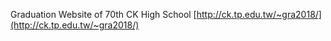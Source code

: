 Graduation Website of 70th CK High School
[http://ck.tp.edu.tw/~gra2018/](http://ck.tp.edu.tw/~gra2018/)

